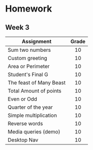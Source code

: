 # Homework

## Week 3
| Assignment             | Grade |
| --------------         | :----:|
| Sum two numbers        | 10    |
| Custom greeting        | 10    |
| Area or Perimeter      | 10    |
| Student's Final G      | 10    |
| The feast of Many Beast| 10    |
| Total Amount of points | 10    |
| Even or Odd            | 10    |
| Quarter of the year    | 10    |
| Simple multiplication  | 10    |
| Reverse words          | 10    |
| Media queries (demo)   | 10    |
| Desktop Nav            | 10    |

